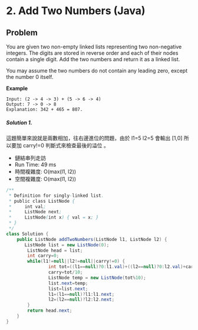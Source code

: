 #  2. Add Two Numbers (Java)

## Problem

You are given two non-empty linked lists representing two non-negative integers. The digits are stored in reverse order and each of their nodes contain a single digit. Add the two numbers and return it as a linked list.

You may assume the two numbers do not contain any leading zero, except the number 0 itself.

**Example**
```
Input: (2 -> 4 -> 3) + (5 -> 6 -> 4)
Output: 7 -> 0 -> 8
Explanation: 342 + 465 = 807.
```

##### Solution 1.

這題簡單來說就是兩數相加，往右邊進位的問題，由於 l1=5 l2=5 會輸出 [1,0] 所以要加 carry!=0 判斷式來檢查最後的溢位 。

- 鏈結串列走訪
- Run Time:	49 ms
- 時間複雜度: O(max(l1, l2))
- 空間複雜度: O(max(l1, l2))

```java
/**
 * Definition for singly-linked list.
 * public class ListNode {
 *     int val;
 *     ListNode next;
 *     ListNode(int x) { val = x; }
 * }
 */
class Solution {
    public ListNode addTwoNumbers(ListNode l1, ListNode l2) {
       ListNode list = new ListNode(0);
        ListNode head = list;
        int carry=0;
        while(l1!=null||l2!=null||carry!=0) {
        		int tot=((l1==null)?0:l1.val)+((l2==null)?0:l2.val)+carry;
        		carry=tot/10;
        		ListNode temp = new ListNode(tot%10);
        		list.next=temp;
        		list=list.next;
        		l1=(l1==null)?l1:l1.next;
        		l2=(l2==null)?l2:l2.next;
        }
        return head.next;
    }
}
```
